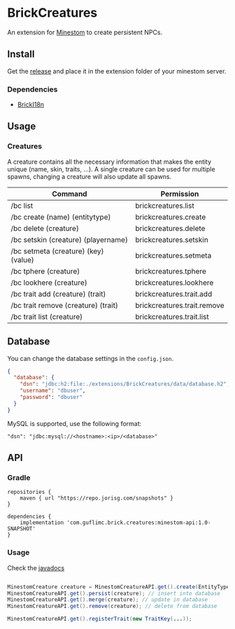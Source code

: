 # BrickCreatures

An extension for [Minestom](https://github.com/Minestom/Minestom) to create persistent NPCs.

## Install

Get the [release](https://github.com/GufliMC/BrickCreatures/releases)
and place it in the extension folder of your minestom server.

### Dependencies

* [BrickI18n](https://github.com/GufliMC/BrickI18n)

## Usage

### Creatures

A creature contains all the necessary information that makes the entity unique (name, skin, traits, ...). A single
creature can be used for multiple spawns, changing a creature will also update all spawns.

| Command                              | Permission                  |
|--------------------------------------|-----------------------------|
| /bc list                             | brickcreatures.list         |
| /bc create (name) (entitytype)       | brickcreatures.create       |
| /bc delete (creature)                | brickcreatures.delete       |
| /bc setskin (creature) (playername)  | brickcreatures.setskin      |
| /bc setmeta (creature) (key) (value) | brickcreatures.setmeta      |
| /bc tphere (creature)                | brickcreatures.tphere       |
| /bc lookhere (creature)              | brickcreatures.lookhere     |
| /bc trait add (creature) (trait)     | brickcreatures.trait.add    |
| /bc trait remove (creature) (trait)  | brickcreatures.trait.remove |
| /bc trait list (creature)            | brickcreatures.trait.list   |

## Database

You can change the database settings in the `config.json`.

```json
{
  "database": {
    "dsn": "jdbc:h2:file:./extensions/BrickCreatures/data/database.h2",
    "username": "dbuser",
    "password": "dbuser"
  }
}
```

MySQL is supported, use the following format:

````
"dsn": "jdbc:mysql://<hostname>:<ip>/<database>"
````

## API

### Gradle

```
repositories {
    maven { url "https://repo.jorisg.com/snapshots" }
}

dependencies {
    implementation 'com.guflimc.brick.creatures:minestom-api:1.0-SNAPSHOT'
}
```

### Usage

Check the [javadocs](https://guflimc.github.io/BrickCreatures/)

```java

MinestomCreature creature = MinestomCreatureAPI.get().create(EntityType.PLAYER);
MinestomCreatureAPI.get().persist(creature); // insert into database
MinestomCreatureAPI.get().merge(creature); // update in database
MinestomCreatureAPI.get().remove(creature); // delete from database

MinestomCreatureAPI.get().registerTrait(new TraitKey(...));

```

